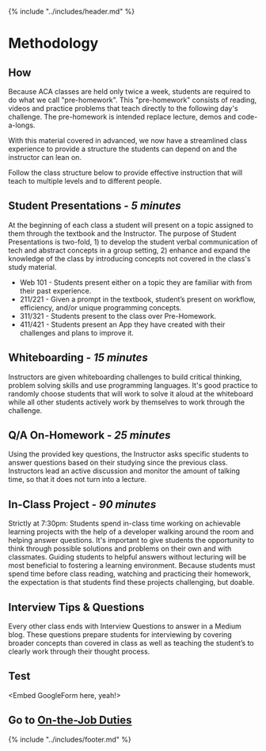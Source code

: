 {% include "../includes/header.md" %}

# Methodology

## How

Because ACA classes are held only twice a week, students are required to do what we call "pre-homework". This "pre-homework" consists of reading, videos and practice problems that teach directly to the following day's challenge. The pre-homework is intended replace lecture, demos and code-a-longs.

With this material covered in advanced, we now have a streamlined class experience to provide a structure the students can depend on and the instructor can lean on.

Follow the class structure below to provide effective instruction that will teach to multiple levels and to different people.

## Student Presentations - *5 minutes*

At the beginning of each class a student will present on a topic assigned to them through the textbook and the Instructor. The purpose of Student Presentations is two-fold, 1) to develop the student verbal communication of tech and abstract concepts in a group setting, 2) enhance and expand the knowledge of the class by introducing concepts not covered in the class's study material.

* Web 101 - Students present either on a topic they are familiar with from their past experience.
* 211/221 - Given a prompt in the textbook, student’s present on workflow, efficiency, and/or unique programming concepts.
* 311/321 - Students present to the class over Pre-Homework.
* 411/421 - Students present an App they have created with their challenges and plans to improve it.

## Whiteboarding - *15 minutes*

Instructors are given whiteboarding challenges to build critical thinking, problem solving skills and use programming languages. It's good practice to randomly choose students that will work to solve it aloud at the whiteboard while all other students actively work by themselves to work through the challenge.

## Q/A On-Homework - *25 minutes*

Using the provided key questions, the Instructor asks specific students to answer questions based on their studying since the previous class. Instructors lead an active discussion and monitor the amount of talking time, so that it does not turn into a lecture.

## In-Class Project - *90 minutes*

Strictly at 7:30pm: Students spend in-class time working on achievable learning projects with the help of a developer walking around the room and helping answer questions. It's important to give students the opportunity to think through possible solutions and problems on their own and with classmates. Guiding students to helpful answers without lecturing will be most beneficial to fostering a learning environment. Because students must spend time before class reading, watching and practicing their homework, the expectation is that students find these projects challenging, but doable.

## Interview Tips & Questions

Every other class ends with Interview Questions to answer in a Medium blog. These questions prepare students for interviewing by covering broader concepts than covered in class as well as teaching the student’s to clearly work through their thought process.  

## Test

<Embed GoogleForm here, yeah!>

## Go to [On-the-Job Duties](../onTheJob/01DayClass.md)

{% include "../includes/footer.md" %}